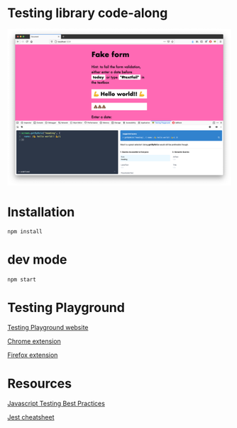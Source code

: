 # Testing library code-along

![Image of form](example.png)

# Installation

```
npm install
```

# dev mode

```
npm start
```

# Testing Playground

[Testing Playground website](https://testing-playground.com/)

[Chrome extension](https://chrome.google.com/webstore/detail/testing-playground/hejbmebodbijjdhflfknehhcgaklhano?hl=en)

[Firefox extension](https://addons.mozilla.org/en-CA/firefox/addon/testing-playground/)

# Resources

[Javascript Testing Best Practices](https://github.com/goldbergyoni/javascript-testing-best-practices)

[Jest cheatsheet](https://devhints.io/jest)
